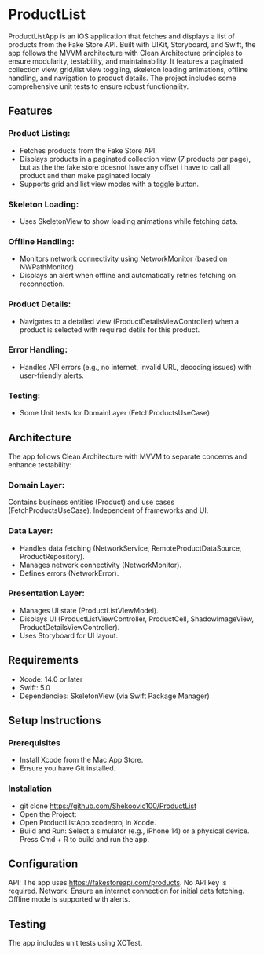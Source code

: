 # ProductList

ProductListApp is an iOS application that fetches and displays a list of products from the Fake Store API. Built with UIKit, Storyboard, and Swift, the app follows the MVVM architecture with Clean Architecture principles to ensure modularity, testability, and maintainability. It features a paginated collection view, grid/list view toggling, skeleton loading animations, offline handling, and navigation to product details. The project includes some comprehensive unit tests to ensure robust functionality.

## Features


### Product Listing:

- Fetches products from the Fake Store API.
- Displays products in a paginated collection view (7 products per page), but as the the fake store doesnot have any offset i have to call all product and then make paginated localy  
- Supports grid and list view modes with a toggle button.

### Skeleton Loading:

- Uses SkeletonView to show loading animations while fetching data.

### Offline Handling:

- Monitors network connectivity using NetworkMonitor (based on NWPathMonitor).
- Displays an alert when offline and automatically retries fetching on reconnection.

### Product Details:

- Navigates to a detailed view (ProductDetailsViewController) when a product is selected with required detils for this product.


### Error Handling:

- Handles API errors (e.g., no internet, invalid URL, decoding issues) with user-friendly alerts.


### Testing:

- Some Unit tests for DomainLayer (FetchProductsUseCase)


## Architecture

The app follows Clean Architecture with MVVM to separate concerns and enhance testability:

### Domain Layer:

Contains business entities (Product) and use cases (FetchProductsUseCase).
Independent of frameworks and UI.

### Data Layer:

- Handles data fetching (NetworkService, RemoteProductDataSource, ProductRepository).
- Manages network connectivity (NetworkMonitor).
- Defines errors (NetworkError).

### Presentation Layer:

- Manages UI state (ProductListViewModel).
- Displays UI (ProductListViewController, ProductCell, ShadowImageView, ProductDetailsViewController).
- Uses Storyboard for UI layout.


## Requirements

- Xcode: 14.0 or later
- Swift: 5.0
- Dependencies: SkeletonView (via Swift Package Manager)

## Setup Instructions

### Prerequisites

 - Install Xcode from the Mac App Store.
 - Ensure you have Git installed.

### Installation

- git clone https://github.com/Shekoovic100/ProductList
- Open the Project:
- Open ProductListApp.xcodeproj in Xcode.
- Build and Run:
Select a simulator (e.g., iPhone 14) or a physical device.
Press Cmd + R to build and run the app.


## Configuration

API: The app uses https://fakestoreapi.com/products. No API key is required.
Network: Ensure an internet connection for initial data fetching. 
Offline mode is supported with alerts.

## Testing

The app includes unit tests using XCTest.
